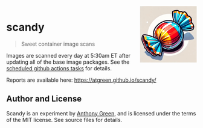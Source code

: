 <img src="images/candy.webp" align="right" width="150" height="150" />

# scandy
> Sweet container image scans

Images are scanned every day at 5:30am ET after updating all of the
base image packages.  See the [scheduled github actions
tasks](https://github.com/atgreen/scandy/blob/main/.github/workflows/scan.yaml)
for details.

Reports are available here: https://atgreen.github.io/scandy/

## Author and License

Scandy is an experiment by [Anthony
Green](https://github.com/atgreen), and is licensed under the terms of
the MIT license.  See source files for details.
